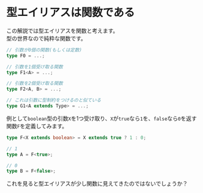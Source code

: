 # 型エイリアスは関数である
この解説では型エイリアスを関数と考えます。  
型の世界なので純粋な関数です。  

```ts
// 引数が0個の関数(もしくは定数)
type F0 = ...;

// 引数を1個受け取る関数
type F1<A> = ...;

// 引数を2個受け取る関数
type F2<A, B> = ...;

// これは引数に型制約をつけるのと似ている
type G1<A extends Type> = ...;
```

例として`boolean`型の引数`X`を1つ受け取り、`X`が`true`なら`1`を、`false`なら`0`を返す関数`F`を定義してみます。

```ts
type F<X extends boolean> = X extends true ? 1 : 0;

// 1
type A = F<true>;

// 0
type B = F<false>;
```

これを見ると型エイリアスが少し関数に見えてきたのではないでしょうか？